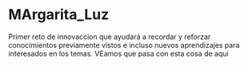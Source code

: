 # MArgarita_Luz
Primer reto de innovaccion que ayudará a recordar y reforzar conocimientos previamente vistos e incluso nuevos aprendizajes para interesados en los temas. 
VEamos que pasa con esta cosa de aqui
